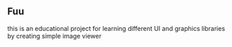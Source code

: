 ## Fuu
this is an educational project for learning different UI and graphics libraries by creating simple image viewer
